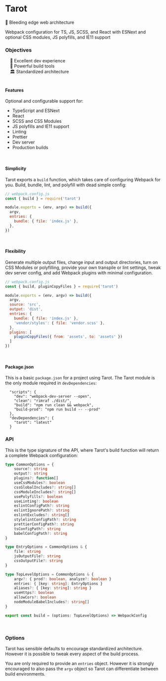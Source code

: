 # Tarot

🔮 Bleeding edge web architecture

Webpack configuration for TS, JS, SCSS, and React with ESNext and optional CSS modules, JS polyfills, and IE11 support

### Objectives

&nbsp;&nbsp;&nbsp;&nbsp;🌈 Excellent dev experience<br>
&nbsp;&nbsp;&nbsp;&nbsp;🚀 Powerful build tools<br>
&nbsp;&nbsp;&nbsp;&nbsp;🏛 Standardized architecture<br>
<br>


#### Features

Optional and configurable support for:

* TypeScript and ESNext
* React
* SCSS and CSS Modules
* JS polyfills and IE11 support
* Linting
* Prettier
* Dev server
* Production builds
<br>


#### Simplicity

Tarot exports a `build` function, which takes care of configuring Webpack for you. Build, bundle, lint, and polyfill with dead simple config:

```js
// webpack.config.js
const { build } = require('tarot')

module.exports = (env, argv) => build({
  argv,
  entries: {
    bundle: { file: 'index.js' },
  },
})
```
<br>


#### Flexibility

Generate multiple output files, change input and output directories, turn on CSS Modules or polyfilling, provide your own transpile or lint settings, tweak dev server config, and add Webpack plugins with minimal configuration.

```js
// webpack.config.js
const { build, pluginCopyFiles } = require('tarot')

module.exports = (env, argv) => build({
  argv,
  source: 'src',
  output: 'dist',
  entries: {
    bundle: { file: 'index.js' },
    'vendor/styles': { file: 'vendor.scss' },
  },
  plugins: [
    pluginCopyFiles({ from: 'assets', to: 'assets' })
  ]
})
```
<br>


#### Package.json

This is a basic `package.json` for a project using Tarot. The Tarot module is the only module required in `devDependencies`:

```jsonc
  "scripts": {
    "dev": "webpack-dev-server --open",
    "clean": "rimraf ./dist/",
    "build": "npm run clean && webpack",
    "build-prod": "npm run build -- --prod"
  },
  "devDependencies": {
    "tarot": "latest"
  }
```


### API

This is the type signature of the API, where Tarot's build function will return a complete Webpack configuration:

```typescript
type CommonOptions = {
    source?: string
    output?: string
    plugins?: function[]
    useCssModules?: boolean
    cssGlobalIncludes?: string[]
    cssModuleIncludes?: string[]
    usePolyfills?: boolean
    useLinting?: boolean
    eslintConfigPath?: string
    eslintIgnorePath?: string
    eslintExcludes?: string[]
    stylelintConfigPath?: string
    prettierConfigPath?: string
    tsConfigPath?: string
    babelConfigPath?: string
}

type EntryOptions = CommonOptions & {
    file: string
    jsOutputFile?: string
    cssOutputFile?: string
}

type TopLevelOptions = CommonOptions & {
    argv?: { prod?: boolean, analyze?: boolean }
    entries: { [key: string]: EntryOptions }
    aliases?: { [key: string]: string }
    useHttps?: boolean
    allowCors?: boolean
    nodeModuleBabelIncludes?: string[]
}

export const build = (options: TopLevelOptions) => WebpackConfig
```
<br>


### Options

Tarot has sensible defaults to encourage standardized architecture. However it is possible to tweak every aspect of the build process.

You are only required to provide an `entries` object. However it is strongly encouraged to also pass the `argv` object so Tarot can differentiate between build environments.